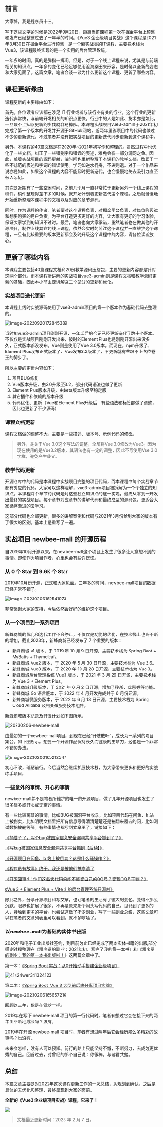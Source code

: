 ## 前言

大家好，我是程序员十三。

写下这些文字的时候是2022年9月20日，距离当前课程第一次在掘金平台上预售和发布已经整整过去了一年半的时间。《Vue3 企业级项目实战》这个课程是2021年3月30日在掘金平台进行预售，是一个偏实战类的IT课程，主要技术栈为Vue3，该课程最终实现的是一个实用的后台管理系统。

一年多的时间，真的是弹指一挥间。但是，对于一个线上课程来说，尤其是与前端相关的知识点，一年多的变化已经足够使用沧海桑田来形容，是时候以全新的姿态和大家见面了。这篇文章，笔者会谈一谈为什么更新这个课程、更新了哪些内容。

## 课程更新缘由

课程更新的主要缘由如下：

首先，各位读者应该都在涉足 IT 行业或者与该行业有关的行业，这个行业的更新迭代非常快，与前端开发相关的知识点更快。行业中的人是如此、技术亦是如此，一旦跟不上知识更新的步伐就容易掉队。本课程实战项目vue3-admin于2021年初完成了第一个版本的开发并开源于GitHub网站，近两年里该项目中的代码也做过不少的更新迭代，不过笔者并没有把实战项目的更新迭代同步更新到这个课程中。

另外，本课程的40篇文档是在2020年~2021年初写作和整理的。虽然过程中也优化了一些文档，纠正了一些错别字和错误的表述，难免会有一部分漏网之鱼。因此，趁着实战项目的源码更新，抽时间也重新整理了本课程的教学文档，改正了一些不规范的表述和字词的错误使用。学习如逆水行舟，不进则退。对于一个作品来说亦是如此，如果这个课程的内容不能及时更新迭代，也会慢慢地失去吸引力直至被人忘记。

其次是近期有了一些空闲时间，之前几个月一直非常忙于更新另外一个线上课程的稿件，稿件整理得差不多的时候，就开始计划着更新迭代这个课程。之后就慢慢地开始重新整理本课程中的文档以及对应的章节源码。

同时，作为课程的作者，笔者要对这个课程负责、对掘金平台负责、对每位购买过和想要购买的用户负责。为平台打造更多更好的内容，让大家有更好的学习体验，保证大家学到的知识不过时。最后，笔者也向大家承诺，虽然笔者也在做其他的开源项目，制作上线其它的线上课程，依然会实时的关注这个课程并一直维护这个课程，一旦有比较重要的版本更新都会及时升级这个课程中的内容，请各位读者放心。

## 更新了哪些内容

本课程主要包括40篇课程文档和20份教学源码压缩包，主要的更新内容都是针对这两个部分。而本课程所讲解的实战项目vue3-admin则是课程文档和教学源码更新的基础，因此本小节主要讲解这三个部分的更新和优化。

### 实战项目迭代更新

本课程上线时实战源码使用了vue3-admin项目的第一个版本作为基础代码去整理的。

![image-20220920172845389](./assets/093c9fb49414442db4357069e7f13ec9~tplv-k3u1fbpfcp-zoom-1.png)

当时的vue3-admin项目刚刚开源，一年半后的今天已经更新迭代了数十个版本。不仅仅是实战项目刚刚开发出来，彼时的Element Plus也是刚刚开源出来没多久，正式版本都没发布，Vue则是使用了Vue 3.0版本。而现在，npm升级了、Element Plus发布正式版本了、Vue发布3.2版本了，不更新就有些跟不上各位卷王的脚步了。

所以主要的更新内容如下：

1. 项目BUG修复
2. Vue版本升级，由3.0升级至3.2，部分代码语法也做了更新
3. Element Plus版本升级，由beta版本升级至稳定版
4. 其它插件和依赖的版本升级
5. 代码优化、更新（Vue和Element Plus升级后，有些语法和标签都做了调整，因此也更新了不少源码）

### 课程文档更新

课程文档做的调整不大，主要是一些描述、版本号、示例代码的修改。

>另外，是关于Vue 3.0这个写法的调整，全局将Vue 3.0修改为Vue3。因为现在使用的是Vue3.2版本，其语法也有一定的调整，因此不再使用Vue 3.0字样，避免产生歧义。

### 教学代码更新

开源仓库中的代码是本课程中实战项目完整的项目代码，而本课程中每个实战章节都有对应的代码。大家可以这样理解，vue3-admin项目被拆解为一个个独立的知识点，本课程每个章节的代码是对这些独立知识点的逐一实现，最终从零到一开发出最终的实战项目。每个章节对应章节的讲解代码和最终成型的源码包，更适合大家循序渐进的去学习。

这部分代码也全部更新，很多的讲解案例和代码与2021年3月份给到大家的版本有了很大的区别，基本上是重写了一遍。

## 实战项目 newbee-mall 的开源历程

自2019年10月开源以来，在newbee-mall这个项目上发生了很多让人意想不到的事情。即使作为项目作者，心里也会有些许恍惚。

### 从 0 个 Star 到 9.6K 个 Star

2019年10月份开源，正式和大家见面。三年多的时间，newbee-mall项目的数据已经非常不错了。

![image-20230206162541973](./assets/44c56e3bc4e748ddab4d234608342688~tplv-k3u1fbpfcp-zoom-1.png)

非常感谢大家的支持，今后依然会好好的维护这个项目。

### 从一个项目到一系列项目

新蜂商城的优化和迭代工作不会停止，不仅仅是功能的优化，在技术栈上也会不断的增加，截止2023年，新蜂商城已经发布了 7 个重要的版本：

- 新蜂商城 v1 版本，于 2019 年 10 月 9 日开源，主要技术栈为 Spring Boot + MyBatis + Thymeleaf。
- 新蜂商城 Vue2 版本，于 2020 年 5 月 30 日开源，主要技术栈为 Vue 2.6。
- 新蜂商城 Vue3 版本，于 2020 年 10 月 28 日开源，主要技术栈为 Vue 3。
- 新蜂商城后台管理系统 Vue3 版本，于 2021 年 3 月 29 日开源，主要技术栈为 Vue 3 + Element Plus。
- 新蜂商城升级版本，于 2021 年 6 月 2 日开源，增加了秒杀、优惠券等功能。
- 新蜂商城 Go 语言版本，于 2022 年 4 月开发完成并于 6 月份开源。
- 新蜂商城微服务版本，于 2022 年 6 月 13 日开源，主要技术栈为 Spring Cloud Alibaba 及相关微服务技术组件。

新蜂商城版本记录及开发计划如下图所示。

![20230206-newbee-mall](./assets/1eb50bcc0bcc494c98486a152da28b76~tplv-k3u1fbpfcp-zoom-1.png)

由最初的一个newbee-mall项目，到现在已经“开枝散叶”，成长为一系列的项目集合，如下图所示。想要一个开源作品保持长久而健康的生命力，这也是一个非常不错的办法。

![image-20230206165212547](./assets/6afe8e3785014353b3f48cf76a5f423e~tplv-k3u1fbpfcp-zoom-1.png)

初心不改，砥砺前行。今后当然会继续扩展技术栈，为大家带来更多和更好的实战练手项目。

### 一些意外的事情、开心的事情

newbee-mall并不是笔者所维护的唯一的开源项目，做了几年开源项目也发生了很多很多或开心或无奈的事情。

有一些比较离谱的事情，比如BUG被漏洞平台收录，比如项目代码在闲鱼、b 站上被倒卖，比如明明文档里把所有信息写得清清楚楚还是被翻来覆去的问，比如测试数据被删等等。有些事情也都写到文章里了，链接如下：

[《捅娄子了，写个bug被国家信息安全漏洞共享平台抓到了？》](https://juejin.cn/post/6844904021312929806)

[《写bug被国家信息安全漏洞共享平台抓到【后续】》](https://juejin.cn/post/6844904106553769998)

[《开源项目在闲鱼、b 站上被倒卖？这是什么骚操作？》](https://juejin.cn/post/6844904093454991374)

[《程序员有故事》终于，我还是被他们搞崩溃了](https://juejin.cn/post/6844904029215162381)

[《开源囧事4：你们这些卖代码的能不能留自己的QQ号？留我QQ号干嘛？》](https://juejin.cn/post/6960274399660343332)

[《Vue 3 + Element Plus + Vite 2 的后台管理系统开源啦》](https://juejin.cn/post/6945072070132760590)

除此之外，分享开源项目和写文章，也让笔者的生活有了很大的变化。变得不那么沉默，眼界也扩展了很多，不再是原来那个闷头写代码的自己。见识到了更多的人，接触到更多的平台。也尝试这做了不少副业，写了一些副业总结，这些文章可以在笔者的文章列表里可以看到，就不多啰嗦了。

### 以newbee-mall为基础的实体书出版

2020年和电子工业出版社签约，到目前为止已经完成了两本实体书籍的出版,部分感谢过程整理在《[程序员的副业：2021年初，写完了我的第一本书](https://juejin.cn/post/6939540404152827941)》和《[程序员的副业：我的第一本书出版啦！](https://juejin.cn/post/6989013252139122725)》这两篇文章中了。

第一本：[《Spring  Boot 实战：从0开始动手搭建企业级项目》](https://item.jd.com/12890115.html)

![41424wer341324123](./assets/3d0194fde90d481aa848a40315c4c3ca~tplv-k3u1fbpfcp-zoom-1.jpeg)

第二本：[《Spring Boot+Vue 3 大型前后端分离项目实战》](https://item.jd.com/13785266.html)

![image-20230206165657216](./assets/96780a6fbcc3480f809cbf9e1e38ef03~tplv-k3u1fbpfcp-zoom-1.png)

回顾这三年，像是在做梦一样。

2019年在写下 newbee-mall 项目的第一行代码时，笔者有想过它会在接下来的两年里不断地成长吗？没有。

2019年在开源 newbee-mall 项目时，笔者有想过两年后它会经历那么多精彩的故事吗？也没有。

未来会怎样，没有人可以预知。前行的路上只能坚持不懈，不断努力，去成为更优秀的自己。回首过去，对曾经的那个自己说：你很棒。与诸君共勉。

## 总结

本篇文章主要是对2022年这次课程更新工作的一次总结，从规划到确认，之后是具体的去优化和整理，最终呈现到大家的面前。

**全新的《Vue3 企业级项目实战》课程，它来了！**

![](./assets/e68df4d52aba462e8250f0a59d2e457a~tplv-k3u1fbpfcp-zoom-1.jpeg)

> 文档最近更新时间：2023 年 2 月 7 日。


